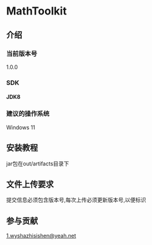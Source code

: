 # MathToolkit

## 介绍

### 当前版本号

1.0.0

### SDK

#### JDK8

### 建议的操作系统

Windows 11

## 安装教程

jar包在out/artifacts目录下

## 文件上传要求

提交信息必须包含版本号,每次上传必须更新版本号,以便标识

## 参与贡献

1.wyshazhisishen@yeah.net
